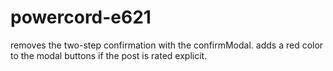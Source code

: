# powercord-e621
removes the two-step confirmation with the confirmModal. adds a red color to the modal buttons if the post is rated explicit.
